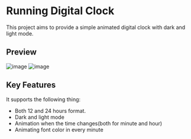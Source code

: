 # Running Digital Clock

This project aims to provide a simple animated digital clock with dark and light mode.

## Preview
 ![image](https://git.mindinventory.com/mi-flutter/running_clock/raw/back_color/media/dark_mode.png "Title")
 ![image](https://git.mindinventory.com/mi-flutter/running_clock/raw/back_color/media/light_mode.png "Title")
 
## Key Features
It supports the following thing:
- Both 12 and 24 hours format.  
- Dark and light mode
- Animation when the time changes(both for minute and hour)
- Animating font color in every minute